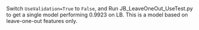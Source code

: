 Switch `UseValidation=True` to `False`, and Run JB_LeaveOneOut_UseTest.py to get a single model performing 0.9923 on LB. This is a model based on leave-one-out features only. 

